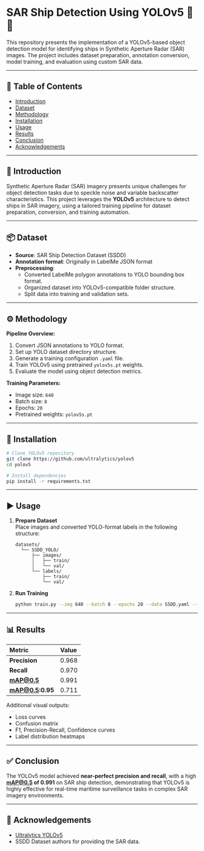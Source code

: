 # SAR Ship Detection Using YOLOv5 🚢📡

This repository presents the implementation of a YOLOv5-based object detection model for identifying ships in Synthetic Aperture Radar (SAR) images. The project includes dataset preparation, annotation conversion, model training, and evaluation using custom SAR data.

---

## 📑 Table of Contents

- [Introduction](#introduction)
- [Dataset](#dataset)
- [Methodology](#methodology)
- [Installation](#installation)
- [Usage](#usage)
- [Results](#results)
- [Conclusion](#conclusion)
- [Acknowledgements](#acknowledgements)

---

## 📖 Introduction

Synthetic Aperture Radar (SAR) imagery presents unique challenges for object detection tasks due to speckle noise and variable backscatter characteristics. This project leverages the **YOLOv5** architecture to detect ships in SAR imagery, using a tailored training pipeline for dataset preparation, conversion, and training automation.

---

## 📦 Dataset

- **Source**: SAR Ship Detection Dataset (SSDD)
- **Annotation format**: Originally in LabelMe JSON format
- **Preprocessing**:
  - Converted LabelMe polygon annotations to YOLO bounding box format.
  - Organized dataset into YOLOv5-compatible folder structure.
  - Split data into training and validation sets.

---

## ⚙️ Methodology

**Pipeline Overview:**

1. Convert JSON annotations to YOLO format.
2. Set up YOLO dataset directory structure.
3. Generate a training configuration `.yaml` file.
4. Train YOLOv5 using pretrained `yolov5s.pt` weights.
5. Evaluate the model using object detection metrics.

**Training Parameters:**

- Image size: `640`
- Batch size: `8`
- Epochs: `20`
- Pretrained weights: `yolov5s.pt`

---

## 💾 Installation

```bash
# Clone YOLOv5 repository
git clone https://github.com/ultralytics/yolov5
cd yolov5

# Install dependencies
pip install -r requirements.txt
```

---

## ▶️ Usage

1. **Prepare Dataset**  
   Place images and converted YOLO-format labels in the following structure:

   ```
   datasets/
     └── SSDD_YOLO/
         ├── images/
         │   ├── train/
         │   └── val/
         └── labels/
             ├── train/
             └── val/
   ```

2. **Run Training**

   ```bash
   python train.py --img 640 --batch 8 --epochs 20 --data SSDD.yaml --weights yolov5s.pt
   ```

---

## 📊 Results

| Metric         | Value |
|:---------------|:--------|
| **Precision**      | 0.968  |
| **Recall**         | 0.970  |
| **mAP@0.5**        | 0.991  |
| **mAP@0.5:0.95**   | 0.711  |

Additional visual outputs:
- Loss curves
- Confusion matrix
- F1, Precision-Recall, Confidence curves
- Label distribution heatmaps

---

## ✅ Conclusion

The YOLOv5 model achieved **near-perfect precision and recall**, with a high **mAP@0.5 of 0.991** on SAR ship detection, demonstrating that YOLOv5 is highly effective for real-time maritime surveillance tasks in complex SAR imagery environments.

---

## 🙌 Acknowledgements

- [Ultralytics YOLOv5](https://github.com/ultralytics/yolov5)
- SSDD Dataset authors for providing the SAR data.
